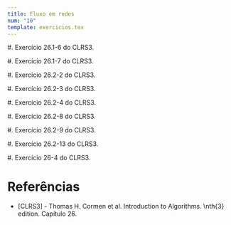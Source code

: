 ```yaml
---
title: Fluxo em redes
num: "10"
template: exercicios.tex
---
```


#. Exercício 26.1-6 do CLRS3.

#. Exercício 26.1-7 do CLRS3. <!-- + -->

#. Exercício 26.2-2 do CLRS3.

#. Exercício 26.2-3 do CLRS3. <!-- + -->

#. Exercício 26.2-4 do CLRS3.

#. Exercício 26.2-8 do CLRS3.

#. Exercício 26.2-9 do CLRS3. <!-- + -->

#. Exercício 26.2-13 do CLRS3.

#. Exercício 26-4 do CLRS3. <!-- + -->


# Referências

-   [CLRS3] - Thomas H. Cormen et al. Introduction to Algorithms. \nth{3} edition. Capítulo 26.

<!-- vim: set spell spelllang=pt_br: -->
